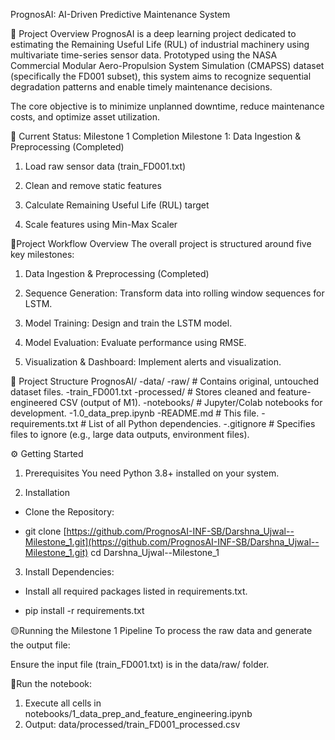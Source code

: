 PrognosAI: AI-Driven Predictive Maintenance System

🚀 Project Overview
PrognosAI is a deep learning project dedicated to estimating the Remaining Useful Life (RUL) of industrial machinery using multivariate time-series sensor data. Prototyped using the NASA Commercial Modular Aero-Propulsion System Simulation (CMAPSS) dataset (specifically the FD001 subset), this system aims to recognize sequential degradation patterns and enable timely maintenance decisions.

The core objective is to minimize unplanned downtime, reduce maintenance costs, and optimize asset utilization.

🎯 Current Status: Milestone 1 Completion
Milestone 1: Data Ingestion & Preprocessing (Completed)
1. Load raw sensor data (train_FD001.txt)

2. Clean and remove static features
3. Calculate Remaining Useful Life (RUL) target
4. Scale features using Min-Max Scaler


📝Project Workflow Overview
The overall project is structured around five key milestones:
1. Data Ingestion & Preprocessing (Completed)

2. Sequence Generation: Transform data into rolling window sequences for LSTM.

3. Model Training: Design and train the LSTM model.

4. Model Evaluation: Evaluate performance using RMSE.

5. Visualization & Dashboard: Implement alerts and visualization.

📁 Project Structure
PrognosAI/
-data/
  -raw/                      # Contains original, untouched dataset files.
    -train_FD001.txt
  -processed/                # Stores cleaned and feature-engineered CSV (output of M1).
-notebooks/                    # Jupyter/Colab notebooks for development.
  -1.0_data_prep.ipynb
-README.md                     # This file.
-requirements.txt              # List of all Python dependencies.
-.gitignore                    # Specifies files to ignore (e.g., large data outputs, environment files).

⚙️ Getting Started
1. Prerequisites
You need Python 3.8+ installed on your system.

2. Installation
- Clone the Repository:

- git clone [https://github.com/PrognosAI-INF-SB/Darshna_Ujwal--Milestone_1.git](https://github.com/PrognosAI-INF-SB/Darshna_Ujwal--Milestone_1.git) cd Darshna_Ujwal--Milestone_1

3. Install Dependencies:
- Install all required packages listed in requirements.txt.

- pip install -r requirements.txt


🟡Running the Milestone 1 Pipeline
To process the raw data and generate the output file:

Ensure the input file (train_FD001.txt) is in the data/raw/ folder.

🔵Run the notebook:

1. Execute all cells in notebooks/1_data_prep_and_feature_engineering.ipynb
2. Output: data/processed/train_FD001_processed.csv
